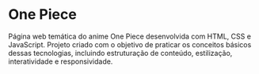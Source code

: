# One Piece
Página web temática do anime One Piece desenvolvida com HTML, CSS e JavaScript. Projeto criado com o objetivo de praticar os conceitos básicos dessas tecnologias, incluindo estruturação de conteúdo, estilização, interatividade e responsividade.
